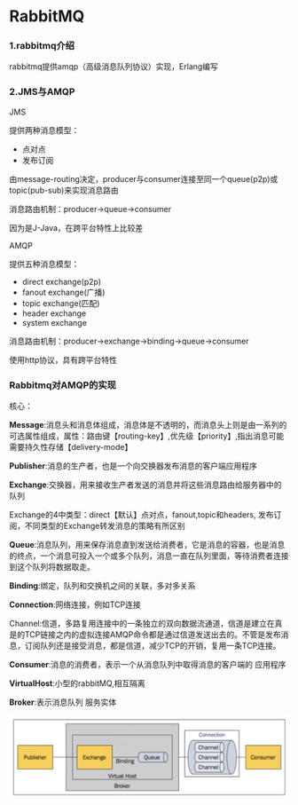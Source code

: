 # RabbitMQ

### 1.rabbitmq介绍

rabbitmq提供amqp（高级消息队列协议）实现，Erlang编写

### 2.JMS与AMQP

JMS

提供两种消息模型：

- 点对点
- 发布订阅

由message-routing决定，producer与consumer连接至同一个queue(p2p)或topic(pub-sub)来实现消息路由

消息路由机制：producer->queue->consumer

因为是J-Java，在跨平台特性上比较差

AMQP

提供五种消息模型：

- direct exchange(p2p)
- fanout exchange(广播) 
- topic exchange(匹配)
- header exchange
- system exchange

消息路由机制：producer->exchange->binding->queue->consumer

使用http协议，具有跨平台特性

### Rabbitmq对AMQP的实现

核心：

**Message**:消息头和消息体组成，消息体是不透明的，而消息头上则是由一系列的可选属性组成，属性：路由键【routing-key】,优先级【priority】,指出消息可能需要持久性存储【delivery-mode】

**Publisher**:消息的生产者，也是一个向交换器发布消息的客户端应用程序

**Exchange**:交换器，用来接收生产者发送的消息并将这些消息路由给服务器中的队列

Exchange的4中类型：direct【默认】点对点，fanout,topic和headers, 发布订阅，不同类型的Exchange转发消息的策略有所区别

**Queue**:消息队列，用来保存消息直到发送给消费者，它是消息的容器，也是消息的终点，一个消息可投入一个或多个队列，消息一直在队列里面，等待消费者连接到这个队列将数据取走。

**Binding**:绑定，队列和交换机之间的关联，多对多关系

**Connection**:网络连接，例如TCP连接

Channel:信道，多路复用连接中的一条独立的双向数据流通道，信道是建立在真是的TCP链接之内的虚拟连接AMQP命令都是通过信道发送出去的。不管是发布消息，订阅队列还是接受消息，都是信道，减少TCP的开销，复用一条TCP连接。

**Consumer**:消息的消费者，表示一个从消息队列中取得消息的客户端的 应用程序

**VirtualHost**:小型的rabbitMQ,相互隔离

**Broker**:表示消息队列 服务实体

![屏幕快照 2020-03-27 下午8.56.09](./img/rabbitmq.png)